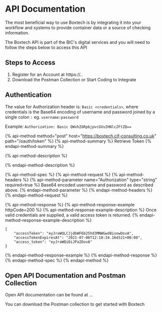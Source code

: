 # API Documentation

The most beneficial way to use Boxtech is by integrating it into your workflow and systems to provide container data or a source of checking information.

The Boxtech API is part of the BIC's digital services and you will need to follow the steps below to access this API

## Steps to Access

1. Register for an Account at https://..
2. Download the Postman Collection or Start Coding to Integrate

## Authentication 

The value for Authorization header is: `Basic <credentials>`, where credentials is the Base64 encoding of username and password joined by a single colon `:` eg. `username:password`

 Example: `Authorization: Basic QWxhZGRpbjpvcGVuIHNlc2FtZQ==`

{% api-method method="post" host="https://boxtech.cif-consulting.co.uk" path="/oauth/token" %}
{% api-method-summary %}
Retrieve Token
{% endapi-method-summary %}

{% api-method-description %}

{% endapi-method-description %}

{% api-method-spec %}
{% api-method-request %}
{% api-method-headers %}
{% api-method-parameter name="Authorization" type="string" required=true %}
Base64 encoded username and password as described above.
{% endapi-method-parameter %}
{% endapi-method-headers %}
{% endapi-method-request %}

{% api-method-response %}
{% api-method-response-example httpCode=200 %}
{% api-method-response-example-description %}
Once valid credentials are supplied, a valid access token is returned.
{% endapi-method-response-example-description %}

```
{
    "accessToken": "eyJraWQLCJjdbWF6b25hd3MNWGwd8ixowDovA",
    "accessTokenExpiresAt": "2021-07-06T12:18:34.164521+00:00",
    "access_token": "eyJraWQiOiJPa2DovA"
}
```
{% endapi-method-response-example %}
{% endapi-method-response %}
{% endapi-method-spec %}
{% endapi-method %}

## Open API Documentation and Postman Collection

Open API documentation can be found at ...

You can download the Postman collection to get started with Boxtech 



